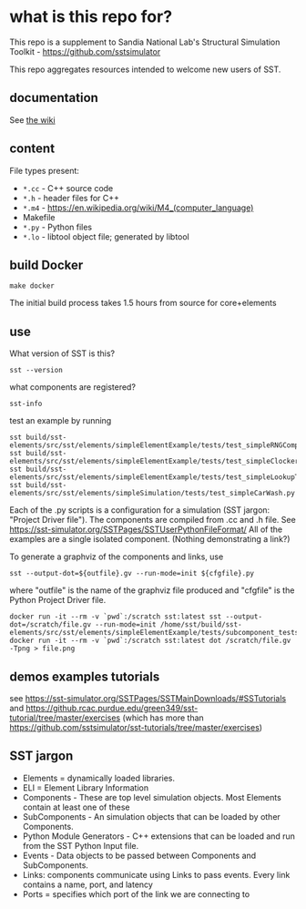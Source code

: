 # what is this repo for?
This repo is a supplement to Sandia National Lab's Structural Simulation Toolkit - https://github.com/sstsimulator

This repo aggregates resources intended to welcome new users of SST.

## documentation

See [the wiki](https://github.com/researcherben/structural-simulation-toolkit/wiki/A-curated-list-of-SST-resources)

## content

File types present:
* `*.cc` - C++ source code
* `*.h` - header files for C++
* `*.m4` - https://en.wikipedia.org/wiki/M4_(computer_language)
* Makefile
* `*.py` - Python files
* `*.lo` - libtool object file; generated by libtool

## build Docker

    make docker

The initial build process takes 1.5 hours from source for core+elements

## use

What version of SST is this?

    sst --version

what components are registered?

    sst-info

test an example by running

    sst build/sst-elements/src/sst/elements/simpleElementExample/tests/test_simpleRNGComponent_mersenne.py
    sst build/sst-elements/src/sst/elements/simpleElementExample/tests/test_simpleClockerComponent.py
    sst build/sst-elements/src/sst/elements/simpleElementExample/tests/test_simpleLookupTable.py
    sst build/sst-elements/src/sst/elements/simpleSimulation/tests/test_simpleCarWash.py

Each of the .py scripts is a configuration for a simulation (SST jargon: "Project Driver file"). The components are compiled from .cc and .h file.
See https://sst-simulator.org/SSTPages/SSTUserPythonFileFormat/
All of the examples are a single isolated component. (Nothing demonstrating a link?)

To generate a graphviz of the components and links, use

    sst --output-dot=${outfile}.gv --run-mode=init ${cfgfile}.py

where "outfile" is the name of the graphviz file produced and "cfgfile" is the Python Project Driver file.

    docker run -it --rm -v `pwd`:/scratch sst:latest sst --output-dot=/scratch/file.gv --run-mode=init /home/sst/build/sst-elements/src/sst/elements/simpleElementExample/tests/subcomponent_tests/test_sc_2a.py
    docker run -it --rm -v `pwd`:/scratch sst:latest dot /scratch/file.gv -Tpng > file.png

## demos examples tutorials

see https://sst-simulator.org/SSTPages/SSTMainDownloads/#SSTutorials and https://github.rcac.purdue.edu/green349/sst-tutorial/tree/master/exercises (which has more than https://github.com/sstsimulator/sst-tutorials/tree/master/exercises)

## SST jargon

* Elements = dynamically loaded libraries.
* ELI = Element Library Information
* Components - These are top level simulation objects. Most Elements contain at least one of these
* SubComponents - An simulation objects that can be loaded by other Components.
* Python Module Generators - C++ extensions that can be loaded and run from the SST Python Input file.
* Events - Data objects to be passed between Components and SubComponents.
* Links: components communicate using Links to pass events. Every link contains a name, port, and latency
* Ports = specifies which port of the link we are connecting to
